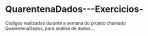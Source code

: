 # QuarentenaDados---Exercicios-
Códigos realizados durante a semana do projeto chamado QuarentenaDados, para análise de dados....
